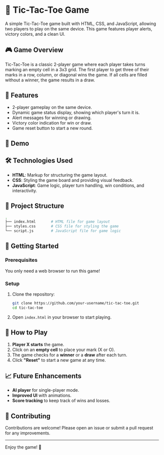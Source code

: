  # 🎲 Tic-Tac-Toe Game

A simple Tic-Tac-Toe game built with HTML, CSS, and JavaScript, allowing two players to play on the same device. This game features player alerts, victory colors, and a clean UI.

## 🎮 Game Overview

Tic-Tac-Toe is a classic 2-player game where each player takes turns marking an empty cell in a 3x3 grid. The first player to get three of their marks in a row, column, or diagonal wins the game. If all cells are filled without a winner, the game results in a draw.

## 📝 Features

- 2-player gameplay on the same device.
- Dynamic game status display, showing which player's turn it is.
- Alert messages for winning or drawing.
- Victory color indication for win or draw.
- Game reset button to start a new round.

## 🚀 Demo

<!-- Replace this link with an actual screenshot or gif of the game -->

## 🛠️ Technologies Used

- **HTML**: Markup for structuring the game layout.
- **CSS**: Styling the game board and providing visual feedback.
- **JavaScript**: Game logic, player turn handling, win conditions, and interactivity.

## 📂 Project Structure

```bash
.
├── index.html       # HTML file for game layout
├── styles.css       # CSS file for styling the game
└── script.js        # JavaScript file for game logic
```

## 🚀 Getting Started

### Prerequisites
You only need a web browser to run this game!

### Setup
1. Clone the repository:
    ```bash
    git clone https://github.com/your-username/tic-tac-toe.git
    cd tic-tac-toe
    ```

2. Open `index.html` in your browser to start playing.

## 🎲 How to Play

1. **Player X starts** the game.
2. Click on an **empty cell** to place your mark (X or O).
3. The game checks for a **winner** or a **draw** after each turn.
4. Click **"Reset"** to start a new game at any time.


## 📈 Future Enhancements

- **AI player** for single-player mode.
- **Improved UI** with animations.
- **Score tracking** to keep track of wins and losses.

## 🤝 Contributing

Contributions are welcome! Please open an issue or submit a pull request for any improvements.

---

Enjoy the game! 🎉
